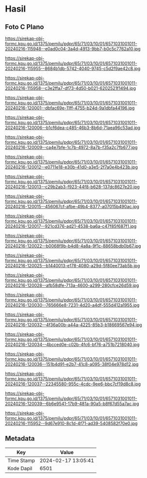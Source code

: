 # Hasil

## Foto C Plano

https://sirekap-obj-formc.kpu.go.id/1375/pemilu/pdpr/65/71/03/10/01/6571031001011-20240216-115948--e0ad0c04-3a4d-4913-9bb7-b0c5c7762a10.jpg

https://sirekap-obj-formc.kpu.go.id/1375/pemilu/pdpr/65/71/03/10/01/6571031001011-20240216-115955--8684b1db-5742-4040-9745-c5d2f9ae42c8.jpg

https://sirekap-obj-formc.kpu.go.id/1375/pemilu/pdpr/65/71/03/10/01/6571031001011-20240216-115958--c3e2ffa7-df73-4d50-b021-6202521f1494.jpg

https://sirekap-obj-formc.kpu.go.id/1375/pemilu/pdpr/65/71/03/10/01/6571031001011-20240216-120001--dbfac69e-11ff-4755-b24d-9a1dbfa44196.jpg

https://sirekap-obj-formc.kpu.go.id/1375/pemilu/pdpr/65/71/03/10/01/6571031001011-20240216-120006--b1cf6dea-c485-46b3-8b6d-71aea96c53ad.jpg

https://sirekap-obj-formc.kpu.go.id/1375/pemilu/pdpr/65/71/03/10/01/6571031001011-20240216-120009--ca4e7bfe-1c7b-4972-8a7b-f35a2c7fb677.jpg

https://sirekap-obj-formc.kpu.go.id/1375/pemilu/pdpr/65/71/03/10/01/6571031001011-20240216-120012--e0711e18-e30b-41d0-a3e5-2f7a0e4b423b.jpg

https://sirekap-obj-formc.kpu.go.id/1375/pemilu/pdpr/65/71/03/10/01/6571031001011-20240216-120013--c29b2ab3-f923-44f8-b628-137dc8627e20.jpg

https://sirekap-obj-formc.kpu.go.id/1375/pemilu/pdpr/65/71/03/10/01/6571031001011-20240216-120015--456067cf-afbe-49b4-8377-a07015b490ac.jpg

https://sirekap-obj-formc.kpu.go.id/1375/pemilu/pdpr/65/71/03/10/01/6571031001011-20240216-120017--921cd376-ad21-4538-ba6a-c47f85f687f1.jpg

https://sirekap-obj-formc.kpu.go.id/1375/pemilu/pdpr/65/71/03/10/01/6571031001011-20240216-120022--b0068f9b-b4d8-4a8a-9f1c-88658bdb0b67.jpg

https://sirekap-obj-formc.kpu.go.id/1375/pemilu/pdpr/65/71/03/10/01/6571031001011-20240216-120025--b1440013-e178-4080-a29d-5f80ee73ab5b.jpg

https://sirekap-obj-formc.kpu.go.id/1375/pemilu/pdpr/65/71/03/10/01/6571031001011-20240216-120028--afb58dfe-713a-4600-a299-280cfce26d59.jpg

https://sirekap-obj-formc.kpu.go.id/1375/pemilu/pdpr/65/71/03/10/01/6571031001011-20240216-120030--765666e8-7231-4d20-a4df-555d412a1955.jpg

https://sirekap-obj-formc.kpu.go.id/1375/pemilu/pdpr/65/71/03/10/01/6571031001011-20240216-120032--4f36a00b-a44a-4225-85b3-b18669567e94.jpg

https://sirekap-obj-formc.kpu.go.id/1375/pemilu/pdpr/65/71/03/10/01/6571031001011-20240216-120034--4bcced0e-c02b-4fc6-bf76-a751b7218040.jpg

https://sirekap-obj-formc.kpu.go.id/1375/pemilu/pdpr/65/71/03/10/01/6571031001011-20240216-120036--151b4d91-e2b7-41c8-a095-38f04e978d12.jpg

https://sirekap-obj-formc.kpu.go.id/1375/pemilu/pdpr/65/71/03/10/01/6571031001011-20240216-120037--22345580-955c-4cdc-9ee6-bbc7cf19d8c8.jpg

https://sirekap-obj-formc.kpu.go.id/1375/pemilu/pdpr/65/71/03/10/01/6571031001011-20240216-120039--6b6e9541-17b9-481a-90a5-b8f67d55a7ac.jpg

https://sirekap-obj-formc.kpu.go.id/1375/pemilu/pdpr/65/71/03/10/01/6571031001011-20240216-115952--9d67e910-8c1d-4f71-ad39-5408582f70e0.jpg


## Metadata

| Key        | Value               |
| ---------- | ------------------- |
| Time Stamp | 2024-02-17 13:05:41 |
| Kode Dapil | 6501                |



